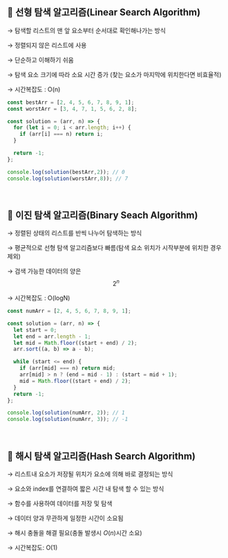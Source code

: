 ## 💙 선형 탐색 알고리즘(Linear Search Algorithm)

→ 탐색할 리스트의 맨 앞 요소부터 순서대로 확인해나가는 방식

→ 정렬되지 않은 리스트에 사용

→ 단순하고 이해하기 쉬움

→ 탐색 요소 크기에 따라 소요 시간 증가 (찾는 요소가 마지막에 위치한다면 비효율적)

→ 시간복잡도 : O(n)

```jsx
const bestArr = [2, 4, 5, 6, 7, 8, 9, 1];
const worstArr = [3, 4, 7, 1, 5, 6, 2, 8];

const solution = (arr, n) => {
  for (let i = 0; i < arr.length; i++) {
    if (arr[i] === n) return i;
  }

  return -1;
};

console.log(solution(bestArr,2)); // 0
console.log(solution(worstArr,8)); // 7
```

<br/>

## 💙 이진 탐색 알고리즘(Binary Seach Algorithm)

→ 정렬된 상태의 리스트를 반씩 나누어 탐색하는 방식

→ 평균적으로 선형 탐색 알고리즘보다 빠름(탐색 요소 위치가 시작부분에 위치한 경우 제외)

→ 검색 가능한 데이터의 양은 $$2^n$$


→ 시간복잡도 : O(logN)

```jsx
const numArr = [2, 4, 5, 6, 7, 8, 9, 1];

const solution = (arr, n) => {
  let start = 0;
  let end = arr.length - 1;
  let mid = Math.floor((start + end) / 2);
  arr.sort((a, b) => a - b);

  while (start <= end) {
    if (arr[mid] === n) return mid;
    arr[mid] > n ? (end = mid - 1) : (start = mid + 1);
    mid = Math.floor((start + end) / 2);
  }
  return -1;
};

console.log(solution(numArr, 2)); // 1
console.log(solution(numArr, 3)); // -1
```

<br/>

## 💙 해시 탐색 알고리즘(Hash Search Algorithm)

→ 리스트내 요소가 저장될 위치가 요소에 의해 바로 결정되는 방식

→ 요소와 index를 연결하여 짧은 시간 내 탐색 할 수 있는 방식

→ 함수를 사용하여 데이터를 저장 및 탐색

→ 데이터 양과 무관하게 일정한 시간이 소요됨

→ 해시 충돌을 해결 필요(충돌 발생시 $O(n)$시간 소요)

→ 시간복잡도: O(1)
